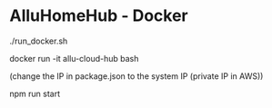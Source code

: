 # AlluHomeHub - Docker

<p>./run_docker.sh</p>

<p>docker run -it allu-cloud-hub bash</p>

<p>(change the IP in package.json to the system IP (private IP in AWS))</p>

<p>npm run start</p>
